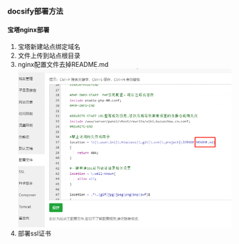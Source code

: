 ### docsify部署方法

#### 宝塔nginx部署

1. 宝塔新建站点绑定域名
2. 文件上传到站点根目录 
3. nginx配置文件去掉README.md
![img.png](img.png)
4. 部署ssl证书